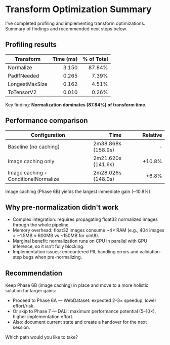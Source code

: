# Transform Optimization Summary

I've completed profiling and implementing transform optimizations. Summary of findings and recommended next steps below.

## Profiling results

| Transform        | Time (ms) | % of Total |
|------------------|-----------:|-----------:|
| Normalize        | 3.150      | 87.84%     |
| PadIfNeeded      | 0.265      | 7.39%      |
| LongestMaxSize   | 0.162      | 4.51%      |
| ToTensorV2       | 0.010      | 0.26%      |

Key finding: **Normalization dominates (87.84%) of transform time.**

## Performance comparison

| Configuration                          | Time                 | Relative |
|----------------------------------------|----------------------|---------:|
| Baseline (no caching)                  | 2m38.868s (158.9s)   | -        |
| Image caching only                     | 2m21.620s (141.6s)   | +10.8%   |
| Image caching + ConditionalNormalize   | 2m28.026s (148.0s)   | +6.8%    |

Image caching (Phase 6B) yields the largest immediate gain (~10.8%).

## Why pre-normalization didn't work

- Complex integration: requires propagating float32 normalized images through the whole pipeline.
- Memory overhead: float32 images consume ~4× RAM (e.g., 404 images × ~1.5MB ≈ 600MB vs ~150MB for uint8).
- Marginal benefit: normalization runs on CPU in parallel with GPU inference, so it isn't fully blocking.
- Implementation issues: encountered PIL handling errors and validation-step bugs when pre-normalizing.

## Recommendation

Keep Phase 6B (image caching) in place and move to a more holistic solution for larger gains:

- Proceed to Phase 6A — WebDataset: expected 2–3× speedup, lower effort/risk.
- Or skip to Phase 7 — DALI: maximum performance potential (5–10×), higher implementation effort.
- Also: document current state and create a handover for the next session.

Which path would you like to take?
